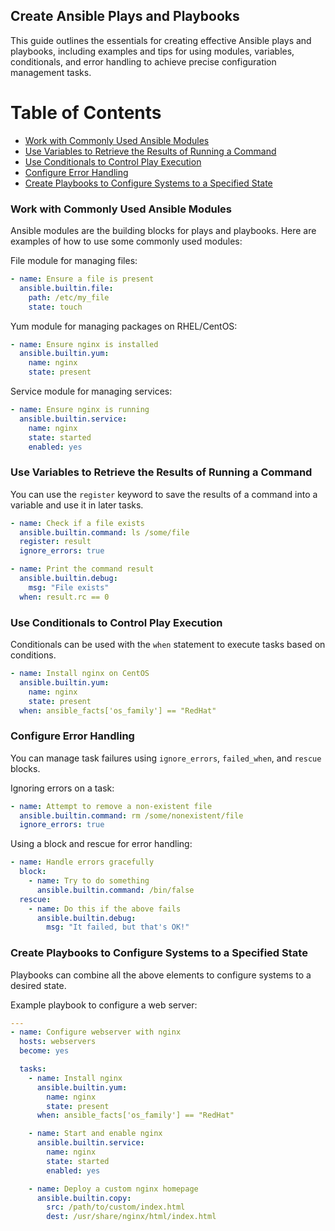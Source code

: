 ## Create Ansible Plays and Playbooks

This guide outlines the essentials for creating effective Ansible plays and playbooks, including examples and tips for using modules, variables, conditionals, and error handling to achieve precise configuration management tasks.

# Table of Contents

- [Work with Commonly Used Ansible Modules](#work-with-commonly-used-ansible-modules)
- [Use Variables to Retrieve the Results of Running a Command](#use-variables-to-retrieve-the-results-of-running-a-command)
- [Use Conditionals to Control Play Execution](#use-conditionals-to-control-play-execution)
- [Configure Error Handling](#configure-error-handling)
- [Create Playbooks to Configure Systems to a Specified State](#create-playbooks-to-configure-systems-to-a-specified-state)


### Work with Commonly Used Ansible Modules
Ansible modules are the building blocks for plays and playbooks. Here are examples of how to use some commonly used modules:

File module for managing files:
```yaml
- name: Ensure a file is present
  ansible.builtin.file:
    path: /etc/my_file
    state: touch
```

Yum module for managing packages on RHEL/CentOS:
```yaml
- name: Ensure nginx is installed
  ansible.builtin.yum:
    name: nginx
    state: present
```

Service module for managing services:
```yaml
- name: Ensure nginx is running
  ansible.builtin.service:
    name: nginx
    state: started
    enabled: yes
```

### Use Variables to Retrieve the Results of Running a Command
You can use the `register` keyword to save the results of a command into a variable and use it in later tasks.

```yaml
- name: Check if a file exists
  ansible.builtin.command: ls /some/file
  register: result
  ignore_errors: true

- name: Print the command result
  ansible.builtin.debug:
    msg: "File exists"
  when: result.rc == 0
```

### Use Conditionals to Control Play Execution
Conditionals can be used with the `when` statement to execute tasks based on conditions.

```yaml
- name: Install nginx on CentOS
  ansible.builtin.yum:
    name: nginx
    state: present
  when: ansible_facts['os_family'] == "RedHat"
```

### Configure Error Handling
You can manage task failures using `ignore_errors`, `failed_when`, and `rescue` blocks.

Ignoring errors on a task:
```yaml
- name: Attempt to remove a non-existent file
  ansible.builtin.command: rm /some/nonexistent/file
  ignore_errors: true
```

Using a block and rescue for error handling:
```yaml
- name: Handle errors gracefully
  block:
    - name: Try to do something
      ansible.builtin.command: /bin/false
  rescue:
    - name: Do this if the above fails
      ansible.builtin.debug:
        msg: "It failed, but that's OK!"
```

### Create Playbooks to Configure Systems to a Specified State
Playbooks can combine all the above elements to configure systems to a desired state.

Example playbook to configure a web server:
```yaml
---
- name: Configure webserver with nginx
  hosts: webservers
  become: yes

  tasks:
    - name: Install nginx
      ansible.builtin.yum:
        name: nginx
        state: present
      when: ansible_facts['os_family'] == "RedHat"

    - name: Start and enable nginx
      ansible.builtin.service:
        name: nginx
        state: started
        enabled: yes

    - name: Deploy a custom nginx homepage
      ansible.builtin.copy:
        src: /path/to/custom/index.html
        dest: /usr/share/nginx/html/index.html
```

